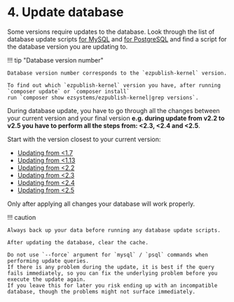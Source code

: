# 4. Update database

Some versions require updates to the database. Look through the list of database update scripts
[for MySQL](https://github.com/ezsystems/ezpublish-kernel/tree/master/data/update/mysql)
and [for PostgreSQL](https://github.com/ezsystems/ezpublish-kernel/tree/master/data/update/postgres)
and find a script for the database version you are updating to.

!!! tip "Database version number"

    Database version number corresponds to the `ezpublish-kernel` version.

    To find out which `ezpublish-kernel` version you have, after running `composer update` or `composer install`
    run `composer show ezsystems/ezpublish-kernel|grep versions`.

During database update, you have to go through all the changes between your current version and your final version
**e.g. during update from v2.2 to v2.5 you have to perform all the steps from: <2.3, <2.4 and <2.5**.

Start with the version closest to your current version:

- [Updating from <1.7](4_update_1.7.md)
- [Updating from <1.13](4_update_1.13.md)
- [Updating from <2.2](4_update_2.2.md)
- [Updating from <2.3](4_update_2.3.md)
- [Updating from <2.4](4_update_2.4.md)
- [Updating from <2.5](4_update_2.5.md)

Only after applying all changes your database will work properly.

!!! caution

    Always back up your data before running any database update scripts.

    After updating the database, clear the cache.
    
    Do not use `--force` argument for `mysql` / `psql` commands when performing update queries.
    If there is any problem during the update, it is best if the query fails immediately, so you can fix the underlying problem before you execute the update again.
    If you leave this for later you risk ending up with an incompatible database, though the problems might not surface immediately.
